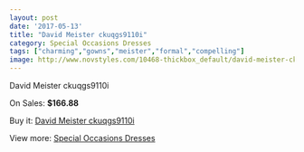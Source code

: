 ```yaml
---
layout: post
date: '2017-05-13'
title: "David Meister ckuqgs9110i"
category: Special Occasions Dresses
tags: ["charming","gowns","meister","formal","compelling"]
image: http://www.novstyles.com/10468-thickbox_default/david-meister-ckuqgs9110i.jpg
---
```

David Meister ckuqgs9110i

On Sales: **$166.88**
<a href="https://www.novstyles.com/en/special-occasions-dresses/7502-david-meister-ckuqgs9110i.html"><amp-img layout="responsive" width="600" height="600" src="//www.novstyles.com/10468-thickbox_default/david-meister-ckuqgs9110i.jpg" alt="David Meister ckuqgs9110i 0" /></a>

Buy it: [David Meister ckuqgs9110i](https://www.novstyles.com/en/special-occasions-dresses/7502-david-meister-ckuqgs9110i.html "David Meister ckuqgs9110i")

View more: [Special Occasions Dresses](https://www.novstyles.com/en/51-special-occasions-dresses "Special Occasions Dresses")